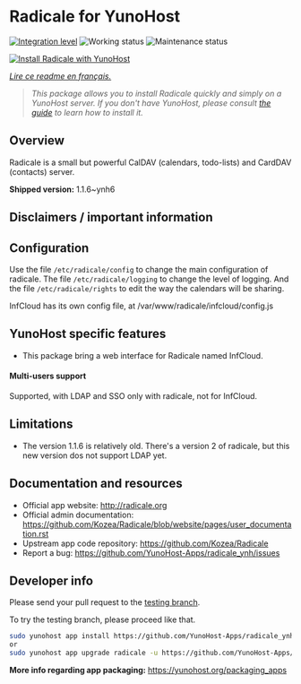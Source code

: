 <!--
N.B.: This README was automatically generated by https://github.com/YunoHost/apps/tree/master/tools/README-generator
It shall NOT be edited by hand.
-->

# Radicale for YunoHost

[![Integration level](https://dash.yunohost.org/integration/radicale.svg)](https://dash.yunohost.org/appci/app/radicale) ![Working status](https://ci-apps.yunohost.org/ci/badges/radicale.status.svg) ![Maintenance status](https://ci-apps.yunohost.org/ci/badges/radicale.maintain.svg)

[![Install Radicale with YunoHost](https://install-app.yunohost.org/install-with-yunohost.svg)](https://install-app.yunohost.org/?app=radicale)

*[Lire ce readme en français.](./README_fr.md)*

> *This package allows you to install Radicale quickly and simply on a YunoHost server.
If you don't have YunoHost, please consult [the guide](https://yunohost.org/#/install) to learn how to install it.*

## Overview

Radicale is a small but powerful CalDAV (calendars, todo-lists) and CardDAV (contacts) server.


**Shipped version:** 1.1.6~ynh6
## Disclaimers / important information

## Configuration

Use the file `/etc/radicale/config` to change the main configuration of radicale.
The file `/etc/radicale/logging` to change the level of logging.
And the file `/etc/radicale/rights` to edit the way the calendars will be sharing.

InfCloud has its own config file, at /var/www/radicale/infcloud/config.js

## YunoHost specific features

* This package bring a web interface for Radicale named InfCloud.

#### Multi-users support

Supported, with LDAP and SSO only with radicale, not for InfCloud.

## Limitations

* The version 1.1.6 is relatively old. There's a version 2 of radicale, but this new version dos not support LDAP yet.

## Documentation and resources

* Official app website: <http://radicale.org>
* Official admin documentation: <https://github.com/Kozea/Radicale/blob/website/pages/user_documentation.rst>
* Upstream app code repository: <https://github.com/Kozea/Radicale>
* Report a bug: <https://github.com/YunoHost-Apps/radicale_ynh/issues>

## Developer info

Please send your pull request to the [testing branch](https://github.com/YunoHost-Apps/radicale_ynh/tree/testing).

To try the testing branch, please proceed like that.

``` bash
sudo yunohost app install https://github.com/YunoHost-Apps/radicale_ynh/tree/testing --debug
or
sudo yunohost app upgrade radicale -u https://github.com/YunoHost-Apps/radicale_ynh/tree/testing --debug
```

**More info regarding app packaging:** <https://yunohost.org/packaging_apps>
